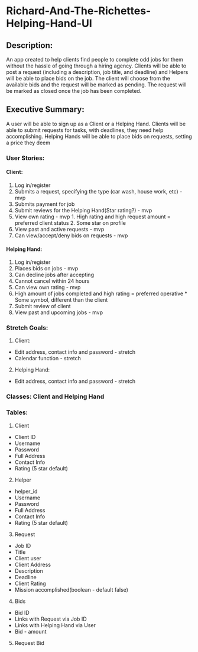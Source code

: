 # Richard-And-The-Richettes-Helping-Hand-UI

## Description:
An app created to help clients find people to complete odd jobs for them without the hassle of going through a hiring agency.
Clients will be able to post a request (including a description, job title, and deadline) and Helpers will be able to place bids on the job. 
The client will choose from the available bids and the request will be marked as pending. The request will be marked as closed once the job has been completed.

## Executive Summary:
A user will be able to sign up as a Client or a Helping Hand. Clients will be able to submit requests for tasks, with deadlines, they need help accomplishing. Helping Hands will be able to place bids on requests, setting a price they deem
  
### User Stories:
#### Client: 
  1. Log in/register
  2. Submits a request, specifying the type (car wash, house work, etc) -mvp
  3. Submits payment for job 
  4. Submit reviews for the Helping Hand(Star rating?) - mvp
  5. View own rating - mvp
    1. High rating and high request amount = preferred client status
    2. Some star on profile
  6. View past and active requests - mvp
  7. Can view/accept/deny bids on requests - mvp
#### Helping Hand: 
  1. Log in/register
  2. Places bids on jobs - mvp
  3. Can decline jobs after accepting 
  4. Cannot cancel within 24 hours
  5. Can view own rating - mvp
  6. High amount of jobs completed and high rating = preferred operative
    * Some symbol, different than the client
  7. Submit review of client
  8. View past and upcoming jobs - mvp

### Stretch Goals:
1. Client:
  * Edit address, contact info and password - stretch
  * Calendar function - stretch
2. Helping Hand:
  * Edit address, contact info and password - stretch



### Classes: Client and Helping Hand

### Tables:
1. Client
  * Client ID
  * Username
  * Password
  * Full Address
  * Contact Info
  * Rating (5 star default)
2. Helper
  * helper_id
  * Username
  * Password
  * Full Address
  * Contact Info
  * Rating (5 star default)
3. Request
  * Job ID
  * Title
  * Client user
  * Client Address
  * Description
  * Deadline
  * Client Rating
  * Mission accomplished(boolean - default false)
4. Bids
  * Bid ID
  * Links with Request via Job ID
  * Links with Helping Hand via User
  * Bid - amount
5. Request Bid
